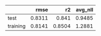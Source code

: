 |          |   rmse |     r2 |   avg_nll |
|:---------|-------:|-------:|----------:|
| test     | 0.8311 | 0.841  |    0.9485 |
| training | 0.8141 | 0.8504 |    1.2881 |